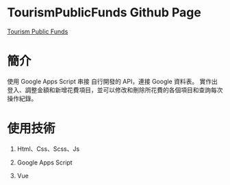 # TourismPublicFunds Github Page

[Tourism Public Funds](https://jerrybull.github.io/TourismPublicFunds/  "link")

# 簡介

使用 Google Apps Script 串接 自行開發的 API，連接 Google 資料表。
實作出 登入、調整金額和新增花費項目，並可以修改和刪除所花費的各個項目和查詢每次操作紀錄。

# 使用技術

1. Html、Css、Scss、Js

2. Google Apps Script

3. Vue